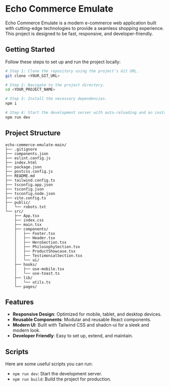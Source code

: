 # Echo Commerce Emulate

Echo Commerce Emulate is a modern e-commerce web application built with cutting-edge technologies to provide a seamless shopping experience. This project is designed to be fast, responsive, and developer-friendly.

## Getting Started

Follow these steps to set up and run the project locally:

```sh
# Step 1: Clone the repository using the project's Git URL.
git clone <YOUR_GIT_URL>

# Step 2: Navigate to the project directory.
cd <YOUR_PROJECT_NAME>

# Step 3: Install the necessary dependencies.
npm i

# Step 4: Start the development server with auto-reloading and an instant preview.
npm run dev
```

## Project Structure

```
echo-commerce-emulate-main/
├── .gitignore
├── components.json
├── eslint.config.js
├── index.html
├── package.json
├── postcss.config.js
├── README.md
├── tailwind.config.ts
├── tsconfig.app.json
├── tsconfig.json
├── tsconfig.node.json
├── vite.config.ts
├── public/
│   └── robots.txt
└── src/
    ├── App.tsx
    ├── index.css
    ├── main.tsx
    ├── components/
    │   ├── Footer.tsx
    │   ├── Header.tsx
    │   ├── HeroSection.tsx
    │   ├── PhilosophySection.tsx
    │   ├── ProductShowcase.tsx
    │   ├── TestimonialSection.tsx
    │   └── ui/
    ├── hooks/
    │   ├── use-mobile.tsx
    │   └── use-toast.ts
    ├── lib/
    │   └── utils.ts
    └── pages/
```

## Features

- **Responsive Design**: Optimized for mobile, tablet, and desktop devices.
- **Reusable Components**: Modular and reusable React components.
- **Modern UI**: Built with Tailwind CSS and shadcn-ui for a sleek and modern look.
- **Developer Friendly**: Easy to set up, extend, and maintain.

## Scripts

Here are some useful scripts you can run:

- `npm run dev`: Start the development server.
- `npm run build`: Build the project for production.


